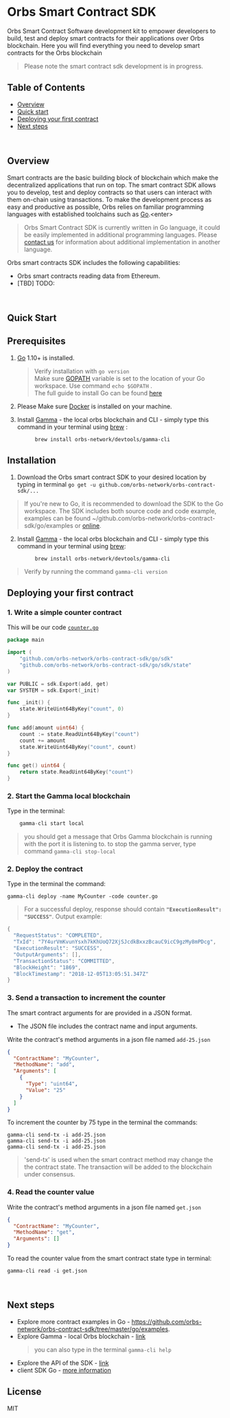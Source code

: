 # Orbs Smart Contract SDK

Orbs Smart Contract Software development kit to empower developers to build, test and deploy smart contracts for their applications over Orbs blockchain.
Here you will find everything you need to develop smart contracts for the Orbs blockchain
> Please note the smart contract sdk development is in progress. 

## Table of Contents

* [Overview](#Overview)
* [Quick start](#Quick-Start)
* [Deploying your first contract](#Deploying-your-first-contract)
* [Next steps](#Next-steps)

&nbsp;

## Overview

Smart contracts are the basic building block of blockchain which make the decentralized applications that run on top.<enter>
The smart contract SDK allows you to develop, test and deploy contracts so that users can interact with them on-chain using transactions.
To make the development process as easy and productive as possible, Orbs relies on familiar programming languages with established toolchains such as [Go](https://en.wikipedia.org/wiki/Go_(programming_language)).<enter>
> Orbs Smart Contract SDK is currently written in Go language,  it could be easily implemented in additional programming languages.<enter>
Please [contact us](FeatureRequest@orbs.com ) for information about additional implementation in another language.
&nbsp;

Orbs smart contracts SDK includes the following capabilities:
-  Orbs smart contracts reading data from Ethereum.
-  [TBD]  TODO:

&nbsp;

## Quick Start

## Prerequisites
 
1. [Go](https://golang.org/doc/install) 1.10+ is installed. 
   
   > Verify installation with `go version`<br/> 
   > Make sure  [GOPATH](https://github.com/golang/go/wiki/SettingGOPATH) variable is set to the location of your Go workspace.<enter> 
      Use command `echo $GOPATH` .<br/> 
   >The full guide to install Go can be found [here]((https://golang.org/doc/install)) 

2. Please Make sure [Docker](https://docs.docker.com/docker-for-mac/install/) is installed on your machine.

3. Install [Gamma]((GAMMA.md))  - the local orbs blockchain and CLI - simply type this command in your terminal using [brew](https://brew.sh/) :
```
         brew install orbs-network/devtools/gamma-cli

```
## Installation 

1. Download the Orbs smart contract SDK to your desired location by typing in terminal `go get -u github.com/orbs-network/orbs-contract-sdk/...`
>If you're new to Go, it is recommended to download the SDK to the Go workspace.
> The SDK includes both source code and code example, examples can be found ~/github.com/orbs-network/orbs-contract-sdk/go/examples or [online](https://github.com/orbs-network/orbs-contract-sdk/tree/master/go/examples).

2. Install [Gamma]((GAMMA.md))  - the local orbs blockchain and CLI - simply type this command in your terminal using [brew](https://brew.sh/):
```
         brew install orbs-network/devtools/gamma-cli

```
> Verify by running the command  `gamma-cli version`


## Deploying your first contract

### 1. Write a simple counter contract

This will be our code [`counter.go`](https://github.com/orbs-network/orbs-contract-sdk/blob/master/go/examples/counter/counter.go)

```go
package main

import (
    "github.com/orbs-network/orbs-contract-sdk/go/sdk"
    "github.com/orbs-network/orbs-contract-sdk/go/sdk/state"
)

var PUBLIC = sdk.Export(add, get)
var SYSTEM = sdk.Export(_init)

func _init() {
    state.WriteUint64ByKey("count", 0)
}

func add(amount uint64) {
    count := state.ReadUint64ByKey("count")
    count += amount
    state.WriteUint64ByKey("count", count)
}

func get() uint64 {
    return state.ReadUint64ByKey("count")
}
```

### 2. Start the Gamma local blockchain 

Type in the terminal:
```go
    gamma-cli start local
```
> you should get a message that Orbs Gamma blockchain is running with the port it is listening to.
> to stop the gamma server, type command `gamma-cli stop-local`

### 2. Deploy the contract

Type in the terminal the command:
```
gamma-cli deploy -name MyCounter -code counter.go
```

> For a successful deploy,  response should contain **`"ExecutionResult": "SUCCESS"`**.
> Output example:
```go
{
  "RequestStatus": "COMPLETED",
  "TxId": "7Y4urVmKvunYsxh7kKhUoQ72XjSJcdkBxxzBcauC9icC9gzMy8mPDcg",
  "ExecutionResult": "SUCCESS",
  "OutputArguments": [],
  "TransactionStatus": "COMMITTED",
  "BlockHeight": "1869",
  "BlockTimestamp": "2018-12-05T13:05:51.347Z"
}
```
### 3. Send a transaction to increment the counter

The smart contract arguments for are provided in a JSON format.
* The JSON file includes the contract name and input arguments.

Write the contract's method arguments in a json file named `add-25.json` 

```json
{
  "ContractName": "MyCounter",
  "MethodName": "add",
  "Arguments": [
    {
      "Type": "uint64",
      "Value": "25"
    }
  ]
}
```

To increment the counter by 75 type in the terminal the commands:

```
gamma-cli send-tx -i add-25.json
gamma-cli send-tx -i add-25.json
gamma-cli send-tx -i add-25.json
```
>  'send-tx' is used when the smart contract method  may change the the contract state. The transaction will be added to the blockchain under consensus.


### 4. Read the counter value

Write the contract's method arguments in a json file named `get.json`

```json
{
  "ContractName": "MyCounter",
  "MethodName": "get",
  "Arguments": []
}
```

To read the counter value from the smart contract state type in terminal:
```
gamma-cli read -i get.json
```

&nbsp;

## Next steps

- Explore more contract examples in Go - https://github.com/orbs-network/orbs-contract-sdk/tree/master/go/examples.
- Explore Gamma - local Orbs blockchain - [link](https://github.com/orbs-network/orbs-contract-sdk/blob/master/GAMMA.md) 
    >you can also type in the terminal `gamma-cli help`
- Explore the API of the SDK - [link](https://github.com/orbs-network/orbs-contract-sdk/tree/master/go/sdk)
- client SDK Go - [more information](https://github.com/orbs-network/orbs-client-sdk-go)


## License

MIT
